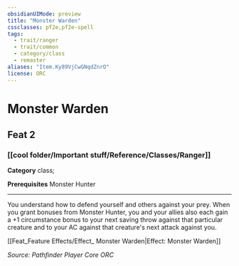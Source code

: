 ```yaml
---
obsidianUIMode: preview
title: "Monster Warden"
cssclasses: pf2e,pf2e-spell
tags:
  - trait/ranger
  - trait/common
  - category/class
  - remaster
aliases: "Item.Ky89VjCwGNqdZnrO"
license: ORC
---
```

# Monster Warden
## Feat 2
### [[cool folder/Important stuff/Reference/Classes/Ranger]]

**Category** class; 



**Prerequisites** Monster Hunter
* * *
You understand how to defend yourself and others against your prey. When you grant bonuses from Monster Hunter, you and your allies also each gain a +1 circumstance bonus to your next saving throw against that particular creature and to your AC against that creature's next attack against you.

[[Feat_Feature Effects/Effect_ Monster Warden|Effect: Monster Warden]]

*Source: Pathfinder Player Core*
*ORC*